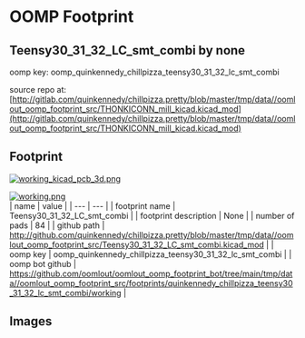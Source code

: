 # OOMP Footprint  
## Teensy30_31_32_LC_smt_combi  by none  
  
oomp key: oomp_quinkennedy_chillpizza_teensy30_31_32_lc_smt_combi  
  
source repo at: [http://gitlab.com/quinkennedy/chillpizza.pretty/blob/master/tmp/data//oomlout_oomp_footprint_src/THONKICONN_mill_kicad.kicad_mod](http://gitlab.com/quinkennedy/chillpizza.pretty/blob/master/tmp/data//oomlout_oomp_footprint_src/THONKICONN_mill_kicad.kicad_mod)  
## Footprint  
  
[![working_kicad_pcb_3d.png](working_kicad_pcb_3d_600.png)](working_kicad_pcb_3d.png)  
  
[![working.png](working_600.png)](working.png)  
| name | value | 
| --- | --- | 
| footprint name | Teensy30_31_32_LC_smt_combi | 
| footprint description | None | 
| number of pads | 84 | 
| github path | http://github.com/quinkennedy/chillpizza.pretty/blob/master/tmp/data//oomlout_oomp_footprint_src/Teensy30_31_32_LC_smt_combi.kicad_mod | 
| oomp key | oomp_quinkennedy_chillpizza_teensy30_31_32_lc_smt_combi | 
| oomp bot github | https://github.com/oomlout/oomlout_oomp_footprint_bot/tree/main/tmp/data//oomlout_oomp_footprint_src/footprints/quinkennedy_chillpizza_teensy30_31_32_lc_smt_combi/working | 
## Images  
